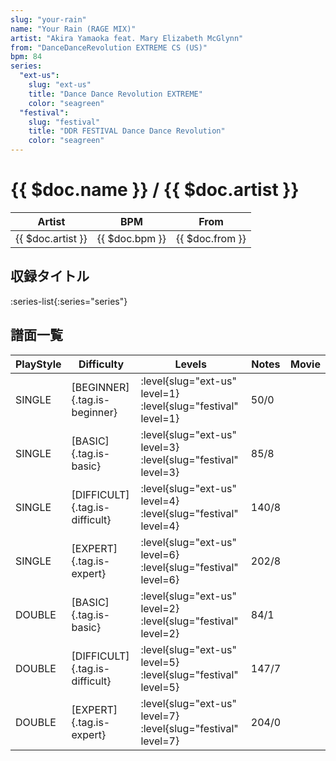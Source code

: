 ```yaml
---
slug: "your-rain"
name: "Your Rain (RAGE MIX)"
artist: "Akira Yamaoka feat. Mary Elizabeth McGlynn"
from: "DanceDanceRevolution EXTREME CS (US)"
bpm: 84
series:
  "ext-us":
    slug: "ext-us"
    title: "Dance Dance Revolution EXTREME"
    color: "seagreen"
  "festival":
    slug: "festival"
    title: "DDR FESTIVAL Dance Dance Revolution"
    color: "seagreen"
---
```


# {{ $doc.name }} / {{ $doc.artist }}

|Artist|BPM|From|
|------|---|----|
|{{ $doc.artist }}|{{ $doc.bpm }}|{{ $doc.from }}|

## 収録タイトル

:series-list{:series="series"}

## 譜面一覧

|PlayStyle|Difficulty|Levels|Notes|Movie|
|---------|----------|------|-----|-----|
|SINGLE|[BEGINNER]{.tag.is-beginner}|:level{slug="ext-us" level=1} :level{slug="festival" level=1}|50/0||
|SINGLE|[BASIC]{.tag.is-basic}|:level{slug="ext-us" level=3} :level{slug="festival" level=3}|85/8||
|SINGLE|[DIFFICULT]{.tag.is-difficult}|:level{slug="ext-us" level=4} :level{slug="festival" level=4}|140/8||
|SINGLE|[EXPERT]{.tag.is-expert}|:level{slug="ext-us" level=6} :level{slug="festival" level=6}|202/8||
|DOUBLE|[BASIC]{.tag.is-basic}|:level{slug="ext-us" level=2} :level{slug="festival" level=2}|84/1||
|DOUBLE|[DIFFICULT]{.tag.is-difficult}|:level{slug="ext-us" level=5} :level{slug="festival" level=5}|147/7||
|DOUBLE|[EXPERT]{.tag.is-expert}|:level{slug="ext-us" level=7} :level{slug="festival" level=7}|204/0||
